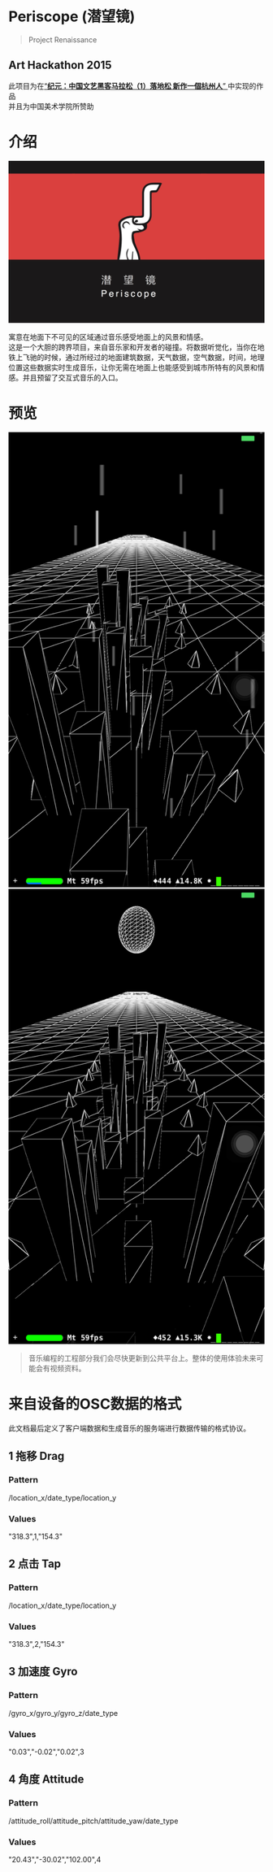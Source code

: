 # Periscope (潜望镜)
> Project Renaissance  

## Art Hackathon 2015    
此项目为在[“**纪元：中国文艺黑客马拉松（1）落地松 新作一個杭州人**” ](http://caa-ins.org/index.php?title=Loadingthon) 中实现的作品  
并且为中国美术学院所赞助

# 介绍
![image](https://raw.githubusercontent.com/hACKbUSTER/Renaissance/master/banner.jpg)

寓意在地面下不可见的区域通过音乐感受地面上的风景和情感。  
这是一个大胆的跨界项目，来自音乐家和开发者的碰撞。将数据听觉化，当你在地铁上飞驰的时候，通过所经过的地面建筑数据，天气数据，空气数据，时间，地理位置这些数据实时生成音乐，让你无需在地面上也能感受到城市所特有的风景和情感。并且预留了交互式音乐的入口。

# 预览
![image](https://raw.githubusercontent.com/hACKbUSTER/Renaissance/master/screenshot_1.png)  
![image](https://raw.githubusercontent.com/hACKbUSTER/Renaissance/master/screenshot_2.png)  

> 音乐编程的工程部分我们会尽快更新到公共平台上。整体的使用体验未来可能会有视频资料。

# 来自设备的OSC数据的格式
此文档最后定义了客户端数据和生成音乐的服务端进行数据传输的格式协议。
## 1 拖移 Drag

### Pattern 
/location_x/date_type/location_y
### Values
"318.3",1,"154.3"

## 2 点击 Tap

### Pattern 
/location_x/date_type/location_y
### Values
"318.3",2,"154.3"

## 3 加速度 Gyro

### Pattern 
/gyro_x/gyro_y/gyro_z/date_type
### Values
"0.03","-0.02","0.02",3

## 4 角度 Attitude

### Pattern 
/attitude_roll/attitude_pitch/attitude_yaw/date_type
### Values
"20.43","-30.02","102.00",4